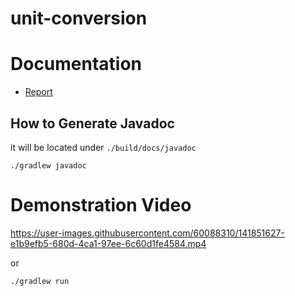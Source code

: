 # unit-conversion

# Documentation
  - [Report](./Report.pdf)

## How to Generate Javadoc
it will be located under `./build/docs/javadoc`
```
./gradlew javadoc
```

# Demonstration Video


https://user-images.githubusercontent.com/60088310/141851627-e1b9efb5-680d-4ca1-97ee-6c60d1fe4584.mp4


or 

```
./gradlew run
```



